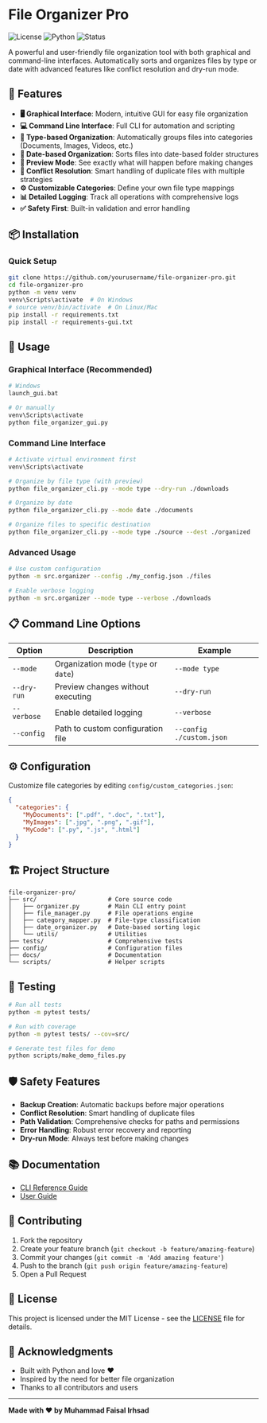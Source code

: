 # File Organizer Pro

![License](https://img.shields.io/badge/license-MIT-blue.svg)
![Python](https://img.shields.io/badge/python-3.8+-blue.svg)
![Status](https://img.shields.io/badge/status-stable-green.svg)

A powerful and user-friendly file organization tool with both graphical and command-line interfaces. Automatically sorts and organizes files by type or date with advanced features like conflict resolution and dry-run mode.

## 🚀 Features

- **🖥️ Graphical Interface**: Modern, intuitive GUI for easy file organization
- **💻 Command Line Interface**: Full CLI for automation and scripting
- **📁 Type-based Organization**: Automatically groups files into categories (Documents, Images, Videos, etc.)
- **📅 Date-based Organization**: Sorts files into date-based folder structures
- **👀 Preview Mode**: See exactly what will happen before making changes
- **🔧 Conflict Resolution**: Smart handling of duplicate files with multiple strategies
- **⚙️ Customizable Categories**: Define your own file type mappings
- **📊 Detailed Logging**: Track all operations with comprehensive logs
- **✅ Safety First**: Built-in validation and error handling

## 📦 Installation

### Quick Setup
```bash
git clone https://github.com/yourusername/file-organizer-pro.git
cd file-organizer-pro
python -m venv venv
venv\Scripts\activate  # On Windows
# source venv/bin/activate  # On Linux/Mac
pip install -r requirements.txt
pip install -r requirements-gui.txt
```

## 🎯 Usage

### Graphical Interface (Recommended)
```bash
# Windows
launch_gui.bat

# Or manually
venv\Scripts\activate
python file_organizer_gui.py
```

### Command Line Interface
```bash
# Activate virtual environment first
venv\Scripts\activate

# Organize by file type (with preview)
python file_organizer_cli.py --mode type --dry-run ./downloads

# Organize by date
python file_organizer_cli.py --mode date ./documents

# Organize files to specific destination
python file_organizer_cli.py --mode type ./source --dest ./organized
```

### Advanced Usage
```bash
# Use custom configuration
python -m src.organizer --config ./my_config.json ./files

# Enable verbose logging
python -m src.organizer --mode type --verbose ./downloads
```

## 📋 Command Line Options

| Option | Description | Example |
|--------|-------------|---------|
| `--mode` | Organization mode (`type` or `date`) | `--mode type` |
| `--dry-run` | Preview changes without executing | `--dry-run` |
| `--verbose` | Enable detailed logging | `--verbose` |
| `--config` | Path to custom configuration file | `--config ./custom.json` |

## ⚙️ Configuration

Customize file categories by editing `config/custom_categories.json`:

```json
{
  "categories": {
    "MyDocuments": [".pdf", ".doc", ".txt"],
    "MyImages": [".jpg", ".png", ".gif"],
    "MyCode": [".py", ".js", ".html"]
  }
}
```

## 🏗️ Project Structure

```
file-organizer-pro/
├── src/                    # Core source code
│   ├── organizer.py        # Main CLI entry point
│   ├── file_manager.py     # File operations engine
│   ├── category_mapper.py  # File-type classification
│   ├── date_organizer.py   # Date-based sorting logic
│   └── utils/              # Utilities
├── tests/                  # Comprehensive tests
├── config/                 # Configuration files
├── docs/                   # Documentation
└── scripts/                # Helper scripts
```

## 🧪 Testing

```bash
# Run all tests
python -m pytest tests/

# Run with coverage
python -m pytest tests/ --cov=src/

# Generate test files for demo
python scripts/make_demo_files.py
```

## 🛡️ Safety Features

- **Backup Creation**: Automatic backups before major operations
- **Conflict Resolution**: Smart handling of duplicate files
- **Path Validation**: Comprehensive checks for paths and permissions
- **Error Handling**: Robust error recovery and reporting
- **Dry-run Mode**: Always test before making changes

## 📚 Documentation

- [CLI Reference Guide](docs/CLI_REFERENCE.md)
- [User Guide](docs/USER_GUIDE.md)

## 🤝 Contributing

1. Fork the repository
2. Create your feature branch (`git checkout -b feature/amazing-feature`)
3. Commit your changes (`git commit -m 'Add amazing feature'`)
4. Push to the branch (`git push origin feature/amazing-feature`)
5. Open a Pull Request

## 📄 License

This project is licensed under the MIT License - see the [LICENSE](LICENSE) file for details.

## 🙏 Acknowledgments

- Built with Python and love ❤️
- Inspired by the need for better file organization
- Thanks to all contributors and users

---

**Made with ❤️ by Muhammad Faisal Irhsad**
